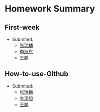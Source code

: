 
# Homework Summary

## First-week
* Submited:
    * [张瑞麟](https://github.com/zmhab/Homework/tree/master/Homework-First-week/张瑞麟)
    * [李跃东](https://github.com/zmhab/Homework/tree/master/Homework-First-week/李跃东)
    * [王鹏](https://github.com/zmhab/Homework/tree/master/Homework-First-week/王鹏)

    
## How-to-use-Github
* Submited:
    * [张瑞麟](https://github.com/zmhab/Homework/tree/master/Homework-How-to-use-Github/张瑞麟)
    * [李泽旭](https://github.com/zmhab/Homework/tree/master/Homework-How-to-use-Github/李泽旭)
    * [王鹏](https://github.com/zmhab/Homework/tree/master/Homework-How-to-use-Github/王鹏)

    
    
